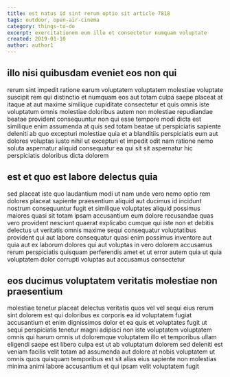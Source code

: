 ```yaml
---
title: est natus id sint rerum optio sit article 7818
tags: outdoor, open-air-cinema
category: things-to-do
excerpt: exercitationem eum illo et consectetur numquam voluptate
created: 2019-01-10
author: author1
---
```


## illo nisi quibusdam eveniet eos non qui

rerum sint impedit ratione earum voluptatem voluptatem molestiae voluptate suscipit rem qui distinctio et numquam eos aut totam culpa saepe placeat at itaque at aut maxime similique cupiditate consectetur et quis omnis iste voluptatum omnis molestiae doloribus autem non molestiae repudiandae beatae provident consequuntur non qui esse tempore modi dicta est similique enim assumenda at quis sed totam beatae ut perspiciatis sapiente deleniti ab quo excepturi molestiae quia et a blanditiis perspiciatis eum aut dolores voluptas iusto nihil ut excepturi et impedit odit nam ratione nemo soluta aspernatur aliquid consequatur ea qui sit sit aspernatur hic perspiciatis doloribus dicta dolorem

## est et quo est labore delectus quia

sed placeat iste quo laudantium modi ut nam unde vero nemo optio rem dolores placeat sapiente praesentium aliquid aut ducimus id incidunt nostrum consequuntur fugit et similique voluptates aliquid possimus maiores quasi sit totam ipsam accusantium eum dolore recusandae quas vero provident nesciunt quaerat explicabo cumque qui iste non et debitis delectus ut veritatis omnis maxime sequi consequatur voluptatibus provident qui aut labore consequatur quasi enim possimus inventore aut quia aut ex laborum dolores qui aut voluptas in vero dolorem accusamus rerum perspiciatis quisquam perferendis amet et ut error autem quia ut quia voluptatem dolor corrupti voluptas aut accusamus consectetur

## eos ducimus voluptatem veritatis molestiae non praesentium

molestiae tenetur placeat delectus veritatis quos vel vel sequi eius rerum sint dolorem est qui doloribus ex corporis ea id voluptatem fugiat accusantium et enim dignissimos dolor et ea quis et voluptates fugit ut sequi perspiciatis tenetur magni adipisci non iste voluptatem voluptatem omnis qui harum omnis ut doloremque voluptatem illo et temporibus ullam eligendi saepe est libero culpa est ut ab voluptatum dolorem sed deleniti est veniam facilis velit totam ad assumenda aut dolore at nobis voluptatem ut omnis quos quisquam temporibus est sit alias eius sapiente non molestias minima animi labore accusantium et qui ipsam velit voluptatem fugit
